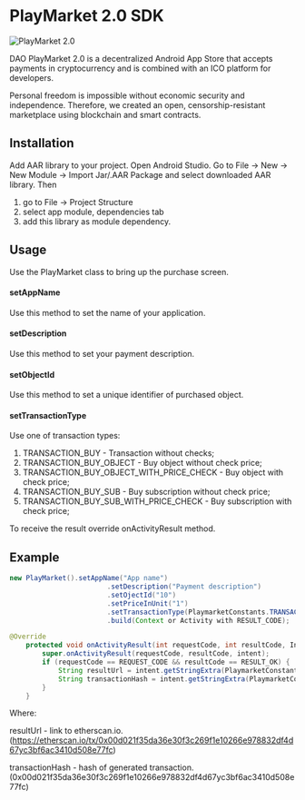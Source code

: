 # PlayMarket 2.0 SDK
![PlayMarket 2.0](https://github.com/CryptonStudio/PlayMarket-2.0-SDK/blob/master/pm2_logo.png)

DAO PlayMarket 2.0 is a decentralized Android App Store that accepts payments in cryptocurrency and is combined with an ICO platform for developers.


Personal freedom is impossible without economic security and independence. Therefore, we created an open, censorship-resistant marketplace using blockchain and smart contracts.

## Installation
Add AAR library to your project.
Open Android Studio. Go to File -> New -> New Module -> Import Jar/.AAR Package and select downloaded AAR library.
Then 
1) go to File -> Project Structure 
2) select app module, dependencies tab
3) add this library as module dependency.

## Usage
Use the PlayMarket class to bring up the purchase screen.

#### setAppName
Use this method to set the name of your application.

#### setDescription
Use this method to set your payment description.

#### setObjectId
Use this method to set a unique identifier of purchased object.

#### setTransactionType
Use one of transaction types:
1. TRANSACTION_BUY - Transaction without checks;
2. TRANSACTION_BUY_OBJECT - Buy object without check price;
3. TRANSACTION_BUY_OBJECT_WITH_PRICE_CHECK - Buy object with check price;
4. TRANSACTION_BUY_SUB - Buy subscription without check price;
5. TRANSACTION_BUY_SUB_WITH_PRICE_CHECK - Buy subscription with check price;

To receive the result override onActivityResult method. 

## Example
```java
new PlayMarket().setAppName("App name")
                        .setDescription("Payment description")
                        .setOjectId("10")
                        .setPriceInUnit("1")
                        .setTransactionType(PlaymarketConstants.TRANSACTION_BUY_OBJECT)
                        .build(Context or Activity with RESULT_CODE);
```
                        
```java                                           
@Override
    protected void onActivityResult(int requestCode, int resultCode, Intent intent) {
        super.onActivityResult(requestCode, resultCode, intent);
        if (requestCode == REQUEST_CODE && resultCode == RESULT_OK) {
            String resultUrl = intent.getStringExtra(PlaymarketConstants.TRANSACTION_RESULT_URL);
            String transactionHash = intent.getStringExtra(PlaymarketConstants.TRANSACTION_RESULT_TXHASH);
        }
    }
```
Where:

resultUrl - link to etherscan.io. (https://etherscan.io/tx/0x00d021f35da36e30f3c269f1e10266e978832df4d67yc3bf6ac3410d508e77fc)

transactionHash - hash of generated transaction. (0x00d021f35da36e30f3c269f1e10266e978832df4d67yc3bf6ac3410d508e77fc)


                        
 
                     
